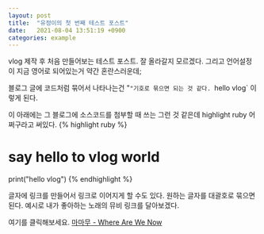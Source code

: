 ```yaml
---
layout: post
title:  "유정이의 첫 번째 테스트 포스트"
date:   2021-08-04 13:51:19 +0900
categories: example
---
```

vlog 제작 후 처음 만들어보는 테스트 포스트.
잘 올라갈지 모르겠다. 그리고 언어설정이 지금 영어로 되어있는거 약간 혼란스러운데;

블로그 글에 코드처럼 묶어서 나타나는건 "`"기호로 묶으면 되는 것 같다.
`hello vlog` 이렇게 된다.

이 아래에는 그 블로그에 소스코드를 첨부할 때 쓰는 그런 것 같은데 highlight ruby 어쩌구라고 써있다.
{% highlight ruby %}
# say hello to vlog world
print("hello vlog")
{% endhighlight %}

글자에 링크를 만들어서 링크로 이어지게 할 수도 있다. 원하는 글자를 대괄호로 묶으면 된다. 예시로 내가 좋아하는 노래의 뮤비 링크를 달아보겠다.

여기를 클릭해보세요. [마마무 - Where Are We Now]

[마마무 - Where Are We Now]: https://www.youtube.com/watch?v=zzk09ESX7e0

